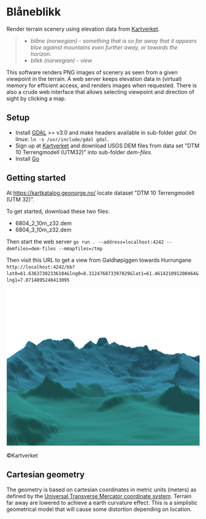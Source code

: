 # Blåneblikk

Render terrain scenery using elevation data from [Kartverket](https://www.kartverket.no/data/).

> * _blåne (norwegian) - something that is so far away that it appears blue against mountains even further away, or towards the horizon._
> * _blikk (norwegian) - view_

This software renders PNG images of scenery as
seen from a given viewpoint in the terrain.
A web server keeps elevation data in (virtual) memory
for efficient access, and renders images when requested.
There is also a crude web interface that allows selecting
viewpoint and direction of sight by clicking a map.

## Setup

* Install [GDAL](https://gdal.org/) >= v3.0 and make headers available in sub-folder _gdal_. On linux: `ln -s /usr/include/gdal gdal`.
* Sign up at [Kartverket](https://www.kartverket.no/data/) and download USGS DEM files from data set "DTM 10 Terrengmodell (UTM32)" into sub-folder _dem-files_.
* Install [Go](https://golang.org/doc/install)

## Getting started

At https://kartkatalog.geonorge.no/ locate dataset "DTM 10 Terrengmodell (UTM 32)".

To get started, download these two files:
* 6804_2_10m_z32.dem
* 6804_3_10m_z32.dem

Then start the web server
`go run . --address=localhost:4242 --demfiles=dem-files --mmapfiles=/tmp`

Then visit this URL to get a view from Galdhøpiggen towards Hurrungane
`http://localhost:4242/bb?lat0=61.63637302336104&lng0=8.312476873397829&lat1=61.461421091200464&lng1=7.8714895248413095`

![View from Galdhøpiggen towards Hurrungane](https://github.com/larschri/blaneblikk/blob/wip-something/server/static/example.png?raw=true)

©Kartverket

## Cartesian geometry

The geometry is based on cartesian coordinates in metric units (meters) as defined by the
[Universal Transverse Mercator coordinate system](https://en.wikipedia.org/wiki/Universal_Transverse_Mercator_coordinate_system).
Terrain far away are lowered to achieve a earth curvature effect.
This is a simplistic geometrical model that will cause some distortion depending on location.
